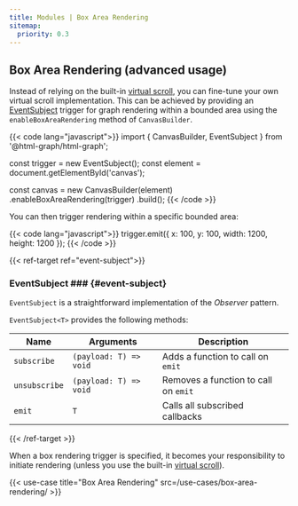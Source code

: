 ```yaml
---
title: Modules | Box Area Rendering
sitemap:
  priority: 0.3
---
```


## Box Area Rendering (advanced usage)

Instead of relying on the built-in [virtual scroll](/modules/virtual-scroll),
you can fine-tune your own virtual scroll implementation.
This can be achieved by providing an [EventSubject](#event-subject)
trigger for graph rendering within a bounded area using the `enableBoxAreaRendering` method of `CanvasBuilder`.

{{< code lang="javascript">}}
import { CanvasBuilder, EventSubject } from '@html-graph/html-graph';

const trigger = new EventSubject();
const element = document.getElementById('canvas');

const canvas = new CanvasBuilder(element)
  .enableBoxAreaRendering(trigger)
  .build();
{{< /code >}}

You can then trigger rendering within a specific bounded area:

{{< code lang="javascript">}}
trigger.emit({ x: 100, y: 100, width: 1200, height: 1200 });
{{< /code >}}

{{< ref-target ref="event-subject">}}

### EventSubject ### {#event-subject}

`EventSubject` is a straightforward implementation of the *Observer* pattern.

`EventSubject<T>` provides the following methods:

| Name          | Arguments              | Description                          |
|---------------|------------------------|--------------------------------------|
| `subscribe`   | `(payload: T) => void` | Adds a function to call on `emit`    |
| `unsubscribe` | `(payload: T) => void` | Removes a function to call on `emit` |
| `emit`        | `T`                    | Calls all subscribed callbacks       |

{{< /ref-target >}}

When a box rendering trigger is specified, it becomes your responsibility to
initiate rendering (unless you use the built-in [virtual scroll](/modules/virtual-scroll)).

{{< use-case title="Box Area Rendering" src=/use-cases/box-area-rendering/ >}}
